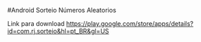 #Android Sorteio Números Aleatorios

Link para download 
https://play.google.com/store/apps/details?id=com.rj.sorteio&hl=pt_BR&gl=US